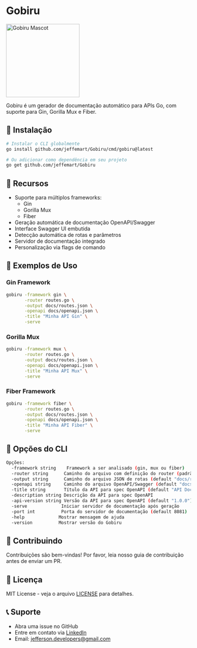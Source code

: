 # Gobiru 

<div align="left">
       <img src="https://res.cloudinary.com/dx70wyorg/image/upload/v1736953035/photo_2025-01-15_11-40-32_esheqe.jpg" width="200" alt="Gobiru Mascot">
</div>

Gobiru é um gerador de documentação automático para APIs Go, com suporte para Gin, Gorilla Mux e Fiber.

## 🚀 Instalação

```bash
# Instalar o CLI globalmente
go install github.com/jeffemart/Gobiru/cmd/gobiru@latest

# Ou adicionar como dependência em seu projeto
go get github.com/jeffemart/Gobiru
```

## 🚀 Recursos

- Suporte para múltiplos frameworks:
  - Gin
  - Gorilla Mux
  - Fiber
- Geração automática de documentação OpenAPI/Swagger
- Interface Swagger UI embutida
- Detecção automática de rotas e parâmetros
- Servidor de documentação integrado
- Personalização via flags de comando

## 📝 Exemplos de Uso

### Gin Framework
```bash
gobiru -framework gin \
       -router routes.go \
       -output docs/routes.json \
       -openapi docs/openapi.json \
       -title "Minha API Gin" \
       -serve
```

### Gorilla Mux
```bash
gobiru -framework mux \
       -router routes.go \
       -output docs/routes.json \
       -openapi docs/openapi.json \
       -title "Minha API Mux" \
       -serve
```

### Fiber Framework
```bash
gobiru -framework fiber \
       -router routes.go \
       -output docs/routes.json \
       -openapi docs/openapi.json \
       -title "Minha API Fiber" \
       -serve
```

## 🔧 Opções do CLI

```bash
Opções:
  -framework string    Framework a ser analisado (gin, mux ou fiber)
  -router string      Caminho do arquivo com definição do router (padrão: routes.go)
  -output string      Caminho do arquivo JSON de rotas (default "docs/routes.json")
  -openapi string     Caminho do arquivo OpenAPI/Swagger (default "docs/openapi.json")
  -title string       Título da API para spec OpenAPI (default "API Documentation")
  -description string Descrição da API para spec OpenAPI
  -api-version string Versão da API para spec OpenAPI (default "1.0.0")
  -serve             Iniciar servidor de documentação após geração
  -port int          Porta do servidor de documentação (default 8081)
  -help             Mostrar mensagem de ajuda
  -version          Mostrar versão do Gobiru
```

## 🤝 Contribuindo

Contribuições são bem-vindas! Por favor, leia nosso guia de contribuição antes de enviar um PR.

## 📝 Licença

MIT License - veja o arquivo [LICENSE](LICENSE) para detalhes.

## 📞 Suporte

- Abra uma issue no GitHub
- Entre em contato via [LinkedIn](https://www.linkedin.com/in/jefferson-martins-dev/)
- Email: jefferson.developers@gmail.com
```